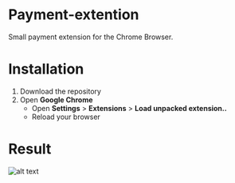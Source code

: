 # Payment-extention

Small payment extension for the Chrome Browser.

# Installation

1.   Download the repository
2.   Open **Google Chrome**
        - Open **Settings** > **Extensions** > **Load unpacked extension..**
        - Reload your browser
        
# Result
![alt text](/payment-extention/payment-example.png "Payment Extension Example") 

